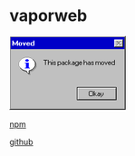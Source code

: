 # vaporweb

![Moved](/packages/vaporweb/message.png?raw=true)

[npm](https://www.npmjs.com/org/vaporweb)

[github](https://github.com/vaporweb-org/vaporweb)
